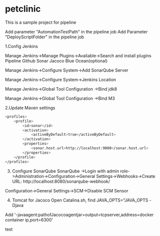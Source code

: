 # petclinic
This is a sample project for pipeline


Add parameter "AutomationTestPath" in the pipeline job
Add Parameter "DeployScriptFolder" in the pipeline job

1.Config Jenkins

Manage Jenkins->Manage Plugins->Avaliable->Search and install plugins
Pipeline
Github
Sonar
Jacoco
Blue Ocean(optional)

Manage Jenkins->Configure System->Add SonarQube Server

Manage Jenkins->Configure System->Jenkins Location

Manage Jenkins->Global Tool Configuration ->Bind jdk8


Manage Jenkins->Global Tool Configuration ->Bind M3

2.Update Maven settings

```bash
<profiles>
	<profile>
		<id>sonar</id>
		<activation>
			<activeByDefault>true</activeByDefault>
		</activation>
		<properties>
			<sonar.host.url>http://localhost:9000</sonar.host.url>
		</properties>
	</profile>
</profiles>
```

3. Configure SonarQube
SonarQube ->Login with admin role->Administration->Configuration->General Settings->Webhooks->Create 
URL: http://localhost:8080/sonarqube-webhook/

Configuration->General Settings->SCM->Disable SCM Sensor


4. Tomcat for Jacoco
Open Catalina.sh, find JAVA_OPTS="JAVA_OPTS -Djava

Add '-javaagent:pathofJacocoagentjar=output=tcpserver,address=docker container ip,port=6300'


test

